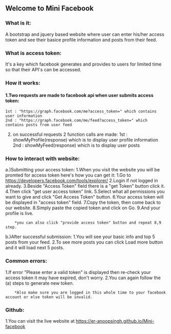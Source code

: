 ## Welcome to Mini Facebook 

### What is it:
A bootstrap and jquery based website where user can enter his/her access token and see their basice profile information and posts from their feed.

### What is access token:
It's a key which facebook generates and provides to users for limited time so that their API's can be accessed.

### How it works:
#### 1.Two requests are made to facebook api when user submits access token:
	1st : "https://graph.facebook.com/me?access_token=" which contains user information	
	2nd : "https://graph.facebook.com/me/feed?access_token=" which contains posts from user feed

2. on successful requests 2 function calls are made:
	1st :   showMyProfile(response) which is to display user profile information
	2nd : 	showMyFeed(response) which is to display user posts

### How to interact with website:
a.)Submitting your access token:
	1.When you visit the website you will be promted for access token here's how you can get it:
		1.Go to https://developers.facebook.com/tools/explorer/
		2.Login if not logged in already.
		3.Beside "Access Token" field there is a "get Token" button click it.
		4.Then click "get user access token" link.
		5.Select what all permissions you want to give and click "Get Access Token" button.
		6.Your access token will be displayed in "access token" field.
		7.Copy the token, then come back to our website.
		8.Simply paste the copied token and click on Go.
		9.And your profile is live.

		*you can also click "provide access token" button and repeat 8,9 step.

b.)After successful submission:
	1.You will see your basic info and top 5 posts from your feed.
	2.To see more posts you can click Load more button and it will load next 5 posts.

### Common errors:
1.If error "Please enter a valid token" is displayed then re-check your access token it may have expired, don't worry.
2.You can again follow the (a) steps to generate new token.

		*Also make sure you are logged in this whole time to your facebook account or else token will be invalid.


### Github:
1.You can visit the live website at https://er-anoopsingh.github.io/Mini-facebook
